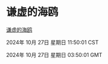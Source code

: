 # 谦虚的海鸥
[谦虚的海鸥](http://219.139.197.74:56308/qxdho/course/base/hotlink/index.php)

2024年 10月 27日 星期日 11:50:01 CST

2024年 10月 27日 星期日 03:50:01 GMT
